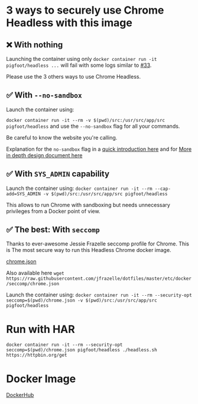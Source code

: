 # 3 ways to securely use Chrome Headless with this image

## ❌ With nothing

Launching the container using only `docker container run -it pigfoot/headless ...` will fail with some logs similar to [#33](https://github.com/Zenika/alpine-chrome/issues/33).

Please use the 3 others ways to use Chrome Headless.

## ✅ With `--no-sandbox`

Launch the container using:

`docker container run -it --rm -v $(pwd)/src:/usr/src/app/src pigfoot/headless` and use the `--no-sandbox` flag for all your commands.

Be careful to know the website you're calling.

Explanation for the `no-sandbox` flag in a [quick introduction here](https://www.google.com/googlebooks/chrome/med_26.html) and for [More in depth design document here](https://chromium.googlesource.com/chromium/src/+/master/docs/design/sandbox.md)

## ✅ With `SYS_ADMIN` capability

Launch the container using:
`docker container run -it --rm --cap-add=SYS_ADMIN -v $(pwd)/src:/usr/src/app/src pigfoot/headless`

This allows to run Chrome with sandboxing but needs unnecessary privileges from a Docker point of view.

## ✅ The best: With `seccomp`

Thanks to ever-awesome Jessie Frazelle seccomp profile for Chrome. This is The most secure way to run this Headless Chrome docker image.

[chrome.json](https://github.com/pigfoot/docker-headless/raw/master/chrome.json)

Also available here `wget https://raw.githubusercontent.com/jfrazelle/dotfiles/master/etc/docker/seccomp/chrome.json`

Launch the container using:
`docker container run -it --rm --security-opt seccomp=$(pwd)/chrome.json -v $(pwd)/src:/usr/src/app/src pigfoot/headless`

# Run with HAR

`docker container run -it --rm --security-opt seccomp=$(pwd)/chrome.json pigfoot/headless ./headless.sh https://httpbin.org/get`

# Docker Image

[DockerHub](https://hub.docker.com/r/pigfoot/headless)
